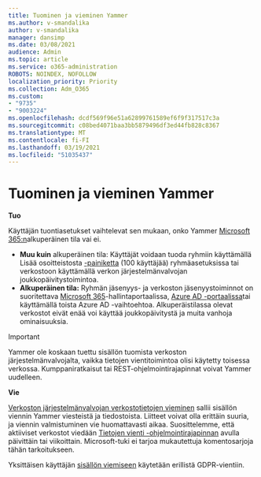 ```yaml
---
title: Tuominen ja vieminen Yammer
ms.author: v-smandalika
author: v-smandalika
manager: dansimp
ms.date: 03/08/2021
audience: Admin
ms.topic: article
ms.service: o365-administration
ROBOTS: NOINDEX, NOFOLLOW
localization_priority: Priority
ms.collection: Adm_O365
ms.custom:
- "9735"
- "9003224"
ms.openlocfilehash: dcdf569f96e51a62899761589ef6f9f317517c3a
ms.sourcegitcommit: c08bed4071baa3bb5879496df3ed44fb828c8367
ms.translationtype: MT
ms.contentlocale: fi-FI
ms.lasthandoff: 03/19/2021
ms.locfileid: "51035437"
---
```

# <a name="import-and-export-from-yammer"></a>Tuominen ja vieminen Yammer

**Tuo**

Käyttäjän tuontiasetukset vaihtelevat sen mukaan, onko Yammer [Microsoft 365:n](https://docs.microsoft.com/yammer/configure-your-yammer-network/overview-native-mode)alkuperäinen tila vai ei.

- **Muu kuin** alkuperäinen tila: Käyttäjät voidaan tuoda ryhmiin käyttämällä Lisää osoitteistosta [-painiketta](https://support.microsoft.com/office/manage-yammer-community-members-75253554-d0f3-4148-b835-e6a9a8a0c294) (100 [](https://docs.microsoft.com/yammer/manage-yammer-users/add-block-or-remove-users) käyttäjää) ryhmäasetuksissa tai verkostoon käyttämällä verkon järjestelmänvalvojan joukkopäivitystoimintoa.
- **Alkuperäinen tila:** Ryhmän jäsenyys- ja verkoston jäsenyystoiminnot on suoritettava [Microsoft 365](https://docs.microsoft.com/microsoft-365/admin/add-users)-hallintaportaalissa, [Azure AD -portaalissa](https://docs.microsoft.com/azure/active-directory/fundamentals/add-users-azure-active-directory)tai käyttämällä toista Azure AD -vaihtoehtoa. Alkuperäistilassa olevat verkostot eivät enää voi käyttää joukkopäivitystä ja muita vanhoja ominaisuuksia.

> [!IMPORTANT]
> Yammer ole koskaan tuettu sisällön tuomista verkoston järjestelmänvalvojalta, vaikka tietojen vientitoimintoa olisi käytetty toisessa verkossa. Kumppaniratkaisut tai REST-ohjelmointirajapinnat voivat Yammer uudelleen.

**Vie**

[Verkoston järjestelmänvalvojan verkostotietojen vieminen](https://docs.microsoft.com/yammer/manage-security-and-compliance/export-yammer-enterprise-data) sallii sisällön viennin Yammer viesteistä ja tiedostoista. Liitteet voivat olla erittäin suuria, ja viennin valmistuminen vie huomattavasti aikaa. Suosittelemme, että aktiiviset verkostot viedään [Tietojen vienti -ohjelmointirajapinnan](https://developer.yammer.com/docs/data-export-api) avulla päivittäin tai viikoittain. Microsoft-tuki ei tarjoa mukautettuja komentosarjoja tähän tarkoitukseen.

Yksittäisen käyttäjän [sisällön viemiseen](https://docs.microsoft.com/yammer/manage-security-and-compliance/gdpr-requests-in-yammer-enterprise) käytetään erillistä GDPR-vientiin.